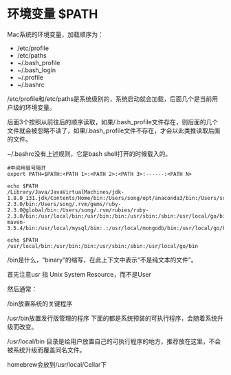 # 环境变量 $PATH


Mac系统的环境变量，加载顺序为：

- /etc/profile 
- /etc/paths 
- ~/.bash_profile 
- ~/.bash_login 
- ~/.profile 
- ~/.bashrc

/etc/profile和/etc/paths是系统级别的，系统启动就会加载，后面几个是当前用户级的环境变量。

后面3个按照从前往后的顺序读取，如果/.bash_profile文件存在，则后面的几个文件就会被忽略不读了，如果/.bash_profile文件不存在，才会以此类推读取后面的文件。

~/.bashrc没有上述规则，它是bash shell打开的时候载入的。


```shell script
#中间用冒号隔开
export PATH=$PATH:<PATH 1>:<PATH 2>:<PATH 3>:------:<PATH N>
```

```shell script
echo $PATH
/Library/Java/JavaVirtualMachines/jdk-1.8.0_131.jdk/Contents/Home/bin:/Users/song/opt/anaconda3/bin:/Users/song/opt/anaconda3/condabin:/Library/Frameworks/Python.framework/Versions/3.7/bin:/Users/song/.rvm/gems/ruby-2.3.0/bin:/Users/song/.rvm/gems/ruby-2.3.0@global/bin:/Users/song/.rvm/rubies/ruby-2.3.0/bin:/usr/local/bin:/usr/bin:/bin:/usr/sbin:/sbin:/usr/local/go/bin:/Library/Apple/usr/bin:/Library/Frameworks/Mono.framework/Versions/Current/Commands:/Users/song/.rvm/bin:/usr/local/mysql/bin:/Users/song/Project/sourceCode/apache-maven-3.5.4/bin:/usr/local/mysql/bin:.:/usr/local/mongodb/bin:/usr/local/go/bin
```

```shell script
echo $PATH
/usr/local/bin:/usr/bin:/bin:/usr/sbin:/sbin:/usr/local/go/bin
```

/bin是什么，“binary”的缩写，在此上下文中表示“不是纯文本的文件”。

首先注意usr 指 Unix System Resource，而不是User

然后通常：

/bin放置系统的关键程序

/usr/bin放置发行版管理的程序 下面的都是系统预装的可执行程序，会随着系统升级而改变。

/usr/local/bin 目录是给用户放置自己的可执行程序的地方，推荐放在这里，不会被系统升级而覆盖同名文件。

homebrew会放到/usr/local/Cellar下
